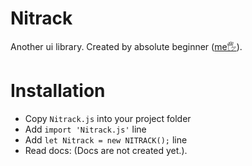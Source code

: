 # Nitrack
Another ui library.
Created by absolute beginner ([me🖐](https://github.com/MichalKonvic)).

# Installation
 * Copy `Nitrack.js` into your project folder
 * Add `import 'Nitrack.js'` line
 * Add `let Nitrack = new NITRACK();` line
 * Read docs: (Docs are not created yet.).